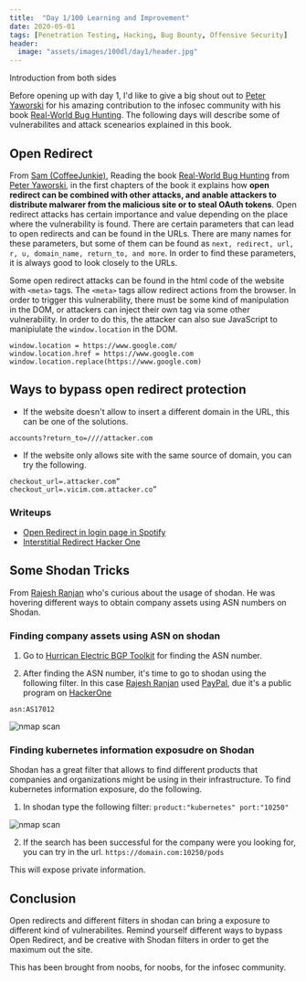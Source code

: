 ```yaml
---
title:  "Day 1/100 Learning and Improvement"
date: 2020-05-01
tags: [Penetration Testing, Hacking, Bug Bounty, Offensive Security]
header: 
  image: "assets/images/100dl/day1/header.jpg"
---
```


Introduction from both sides

Before opening up with day 1, I'd like to give a big shout out to [Peter Yaworski](https://twitter.com/yaworsk) for his amazing contribution to the infosec community with his book [Real-World Bug Hunting](https://www.amazon.com/Real-World-Bug-Hunting-Field-Hacking-ebook/dp/B072SQZ2LG). The following days will describe some of vulnerabilites and attack scenearios explained in this book. 

## Open Redirect

From [Sam (CoffeeJunkie)](https://twitter.com/coffeejunkiee_), Reading the book [Real-World Bug Hunting](https://www.amazon.com/Real-World-Bug-Hunting-Field-Hacking-ebook/dp/B072SQZ2LG) from [Peter Yaworski](https://twitter.com/yaworsk), in the first chapters of the book it explains how **open redirect can be combined with other attacks, and anable attackers to distribute malwarer from the malicious site or to steal OAuth tokens**. Open redirect attacks has certain importance and value depending on the place where the vulnerability is found. 
There are certain parameters that can lead to open redirects and can be found in the URLs. There are many names for these parameters, but some of them can be found as ```next, redirect, url, r, u, domain_name, return_to, and more```. In order to find these parameters, it is always good to look closely to the URLs. 

Some open redirect attacks can be found in the html code of the website with ```<meta>``` tags. The ```<meta>``` tags allow redirect actions from the browser. In order to trigger this vulnerability, there must be some kind of manipulation in the DOM, or attackers can  inject their own tag via some other vulnerability. In order to do this, the attacker can also sue JavaScript to manipiulate the ```window.location``` in the DOM. 

```
window.location = https://www.google.com/
window.location.href = https://www.google.com
window.location.replace(https://www.google.com)
```
## Ways to bypass open redirect protection

- If the website doesn't allow to insert a different domain in the URL, this can be one of the solutions.
```
accounts?return_to=////attacker.com
```
- If the website only allows site with the same source of domain, you can try the following.
```
checkout_url=.attacker.com”
checkout_url=.vicim.com.attacker.co”
```
### Writeups 
- [Open Redirect in login page in Spotify](https://www.notion.so/Open-Redirect-65740b5f4c09430a8b94fff41e7932f7#89e9c82e83104e1c85cbcddb4dcefd9f)
- [Interstitial Redirect Hacker One](https://hackerone.com/reports/111968/  )

## Some Shodan Tricks

From [Rajesh Ranjan](https://twitter.com/eh_rajesh) who's curious about the usage of shodan. He was hovering different ways to obtain company assets using ASN numbers on Shodan. 

### Finding company assets using ASN on shodan

1. Go to [Hurrican Electric BGP Toolkit](https://bgp.he.net/) for finding the ASN number.

2. After finding the ASN number, it's time to go to shodan using the following filter. In this case [Rajesh Ranjan](https://twitter.com/eh_rajesh) used [PayPal](https://hackerone.com/paypal), due it's a public program on [HackerOne](https://hackerone.com/paypal)
```
asn:AS17012
```
<img src="{{ site.url }}{{ site.baseurl }}/assets/images/100dl/day1/asn-shodan.png" alt="nmap scan">

### Finding kubernetes information exposudre on Shodan
Shodan has a great filter that allows to find different products that companies and organizations might be using in their infrastructure. To find kubernetes information exposure, do the following.

1. In shodan type the following filter:
```product:"kubernetes" port:"10250"```
<img src="{{ site.url }}{{ site.baseurl }}/assets/images/100dl/day1/kubernetes.png" alt="nmap scan">

2. If the search has been successful for the company were you looking for, you can try in the url.
```https://domain.com:10250/pods```

This will expose private information. 

## Conclusion

Open redirects and different filters in shodan can bring a exposure to different kind of vulnerabilites. Remind yourself different ways to bypass Open Redirect, and be creative with Shodan filters in order to get the maximum out the site. 

This has been brought from noobs, for noobs, for the infosec community. 